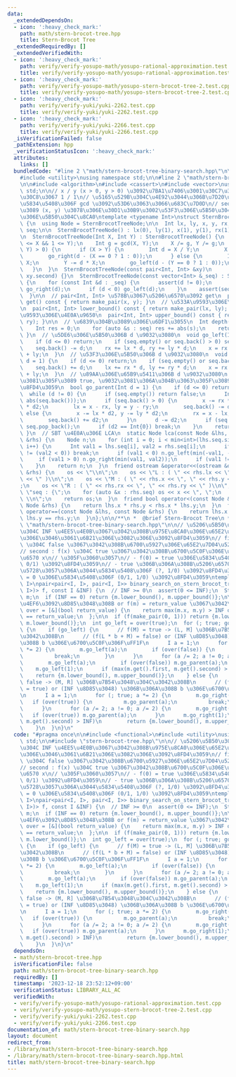 ```yaml
---
data:
  _extendedDependsOn:
  - icon: ':heavy_check_mark:'
    path: math/stern-brocot-tree.hpp
    title: Stern-Brocot Tree
  _extendedRequiredBy: []
  _extendedVerifiedWith:
  - icon: ':heavy_check_mark:'
    path: verify/verify-yosupo-math/yosupo-rational-approximation.test.cpp
    title: verify/verify-yosupo-math/yosupo-rational-approximation.test.cpp
  - icon: ':heavy_check_mark:'
    path: verify/verify-yosupo-math/yosupo-stern-brocot-tree-2.test.cpp
    title: verify/verify-yosupo-math/yosupo-stern-brocot-tree-2.test.cpp
  - icon: ':heavy_check_mark:'
    path: verify/verify-yuki/yuki-2262.test.cpp
    title: verify/verify-yuki/yuki-2262.test.cpp
  - icon: ':heavy_check_mark:'
    path: verify/verify-yuki/yuki-2266.test.cpp
    title: verify/verify-yuki/yuki-2266.test.cpp
  _isVerificationFailed: false
  _pathExtension: hpp
  _verificationStatusIcon: ':heavy_check_mark:'
  attributes:
    links: []
  bundledCode: "#line 2 \"math/stern-brocot-tree-binary-search.hpp\"\n\n#include <functional>\n\
    #include <utility>\nusing namespace std;\n\n#line 2 \"math/stern-brocot-tree.hpp\"\
    \n\n#include <algorithm>\n#include <cassert>\n#include <vector>\nusing namespace\
    \ std;\n\n// x / y (x > 0, y > 0) \u3092\u7BA1\u7406\u3001\u30C7\u30D5\u30A9\u30EB\
    \u30C8\u3067 1 / 1\n// \u5165\u529B\u304C\u4E92\u3044\u306B\u7D20\u3067\u306A\u3044\
    \u5834\u5408\u306F gcd \u3092\u53D6\u3063\u3066\u683C\u7D0D\n// seq : (1, 1) \u304B\
    \u3089 (x, y) \u3078\u306E\u30D1\u30B9\u3002\u53F3\u306E\u5B50\u304C\u6B63/\u5DE6\
    \u306E\u5B50\u304C\u8CA0\ntemplate <typename Int>\nstruct SternBrocotTreeNode\
    \ {\n  using Node = SternBrocotTreeNode;\n\n  Int lx, ly, x, y, rx, ry;\n  vector<Int>\
    \ seq;\n\n  SternBrocotTreeNode() : lx(0), ly(1), x(1), y(1), rx(1), ry(0) {}\n\
    \n  SternBrocotTreeNode(Int X, Int Y) : SternBrocotTreeNode() {\n    assert(1\
    \ <= X && 1 <= Y);\n    Int g = gcd(X, Y);\n    X /= g, Y /= g;\n    while (min(X,\
    \ Y) > 0) {\n      if (X > Y) {\n        Int d = X / Y;\n        X -= d * Y;\n\
    \        go_right(d - (X == 0 ? 1 : 0));\n      } else {\n        Int d = Y /\
    \ X;\n        Y -= d * X;\n        go_left(d - (Y == 0 ? 1 : 0));\n      }\n \
    \   }\n  }\n  SternBrocotTreeNode(const pair<Int, Int> &xy)\n      : SternBrocotTreeNode(xy.first,\
    \ xy.second) {}\n  SternBrocotTreeNode(const vector<Int> &_seq) : SternBrocotTreeNode()\
    \ {\n    for (const Int &d : _seq) {\n      assert(d != 0);\n      if (d > 0)\
    \ go_right(d);\n      if (d < 0) go_left(d);\n    }\n    assert(seq == _seq);\n\
    \  }\n\n  // pair<Int, Int> \u578B\u3067\u5206\u6570\u3092 get\n  pair<Int, Int>\
    \ get() const { return make_pair(x, y); }\n  // \u533A\u9593\u306E\u4E0B\u9650\
    \n  pair<Int, Int> lower_bound() const { return make_pair(lx, ly); }\n  // \u533A\
    \u9593\u306E\u4E0A\u9650\n  pair<Int, Int> upper_bound() const { return make_pair(rx,\
    \ ry); }\n\n  // \u6839\u304B\u3089\u306E\u6DF1\u3055\n  Int depth() const {\n\
    \    Int res = 0;\n    for (auto &s : seq) res += abs(s);\n    return res;\n \
    \ }\n  // \u5DE6\u306E\u5B50\u306B d \u9032\u3080\n  void go_left(Int d = 1) {\n\
    \    if (d <= 0) return;\n    if (seq.empty() or seq.back() > 0) seq.push_back(0);\n\
    \    seq.back() -= d;\n    rx += lx * d, ry += ly * d;\n    x = rx + lx, y = ry\
    \ + ly;\n  }\n  // \u53F3\u306E\u5B50\u306B d \u9032\u3080\n  void go_right(Int\
    \ d = 1) {\n    if (d <= 0) return;\n    if (seq.empty() or seq.back() < 0) seq.push_back(0);\n\
    \    seq.back() += d;\n    lx += rx * d, ly += ry * d;\n    x = rx + lx, y = ry\
    \ + ly;\n  }\n  // \u89AA\u306E\u65B9\u5411\u306B d \u9032\u3080\n  // d \u9032\
    \u3081\u305F\u3089 true, \u9032\u3081\u306A\u304B\u3063\u305F\u3089 false \u3092\
    \u8FD4\u3059\n  bool go_parent(Int d = 1) {\n    if (d <= 0) return true;\n  \
    \  while (d != 0) {\n      if (seq.empty()) return false;\n      Int d2 = min(d,\
    \ abs(seq.back()));\n      if (seq.back() > 0) {\n        x -= rx * d2, y -= ry\
    \ * d2;\n        lx = x - rx, ly = y - ry;\n        seq.back() -= d2;\n      }\
    \ else {\n        x -= lx * d2, y -= ly * d2;\n        rx = x - lx, ry = y - ly;\n\
    \        seq.back() += d2;\n      }\n      d -= d2;\n      if (seq.back() == 0)\
    \ seq.pop_back();\n      if (d2 == Int{0}) break;\n    }\n    return true;\n \
    \ }\n  // SBT \u4E0A\u306E LCA\n  static Node lca(const Node &lhs, const Node\
    \ &rhs) {\n    Node n;\n    for (int i = 0; i < min<int>(lhs.seq.size(), rhs.seq.size());\
    \ i++) {\n      Int val1 = lhs.seq[i], val2 = rhs.seq[i];\n      if ((val1 < 0)\
    \ != (val2 < 0)) break;\n      if (val1 < 0) n.go_left(min(-val1, -val2));\n \
    \     if (val1 > 0) n.go_right(min(val1, val2));\n      if (val1 != val2) break;\n\
    \    }\n    return n;\n  }\n  friend ostream &operator<<(ostream &os, const Node\
    \ &rhs) {\n    os << \"\\n\";\n    os << \"L : ( \" << rhs.lx << \", \" << rhs.ly\
    \ << \" )\\n\";\n    os << \"M : ( \" << rhs.x << \", \" << rhs.y << \" )\\n\"\
    ;\n    os << \"R : ( \" << rhs.rx << \", \" << rhs.ry << \" )\\n\";\n    os <<\
    \ \"seq : {\";\n    for (auto &x : rhs.seq) os << x << \", \";\n    os << \"}\
    \ \\n\";\n    return os;\n  }\n  friend bool operator<(const Node &lhs, const\
    \ Node &rhs) {\n    return lhs.x * rhs.y < rhs.x * lhs.y;\n  }\n  friend bool\
    \ operator==(const Node &lhs, const Node &rhs) {\n    return lhs.x == rhs.x and\
    \ lhs.y == rhs.y;\n  }\n};\n\n/**\n *  @brief Stern-Brocot Tree\n */\n#line 8\
    \ \"math/stern-brocot-tree-binary-search.hpp\"\n\n// \u5206\u5B50\u3068\u5206\u6BCD\
    \u304C INF \u4EE5\u4E0B\u3067\u3042\u308B\u975E\u8CA0\u306E\u65E2\u7D04\u5206\u6570\
    \u306E\u3046\u3061\u6B21\u306E\u3082\u306E\u3092\u8FD4\u3059\n// first : f(x)\
    \ \u304C false \u3067\u3042\u308B\u6700\u5927\u306E\u65E2\u7D04\u5206\u6570 x\n\
    // second : f(x) \u304C true \u3067\u3042\u308B\u6700\u5C0F\u306E\u65E2\u7D04\u5206\
    \u6570 x\n// \u305F\u3060\u3057\n// - f(0) = true \u306E\u5834\u5408\u306F (0/1,\
    \ 0/1) \u3092\u8FD4\u3059\n// - true \u306B\u306A\u308B\u5206\u6570\u304C\u5B58\
    \u5728\u3057\u306A\u3044\u5834\u5408\u306F (?, 1/0) \u3092\u8FD4\u3059\n// - INF\
    \ = 0 \u306E\u5834\u5408\u306F (0/1, 1/0) \u3092\u8FD4\u3059\ntemplate <typename\
    \ I>\npair<pair<I, I>, pair<I, I>> binary_search_on_stern_brocot_tree(\n    function<bool(pair<I,\
    \ I>)> f, const I &INF) {\n  // INF >= 0\n  assert(0 <= INF);\n  SternBrocotTreeNode<I>\
    \ m;\n  if (INF == 0) return {m.lower_bound(), m.upper_bound()};\n\n  // INF \u6761\
    \u4EF6\u3092\u8D85\u3048\u308B or f(m) = return_value \u3067\u3042\u308B\n  auto\
    \ over = [&](bool return_value) {\n    return max(m.x, m.y) > INF or f(m.get())\
    \ == return_value;\n  };\n\n  if (f(make_pair(0, 1))) return {m.lower_bound(),\
    \ m.lower_bound()};\n  int go_left = over(true);\n  for (; true; go_left ^= 1)\
    \ {\n    if (go_left) {\n      // f(M) = true -> (L, M] \u306B\u7B54\u3048\u304C\
    \u3042\u308B\n      // (f(L * b + M) = false) or (INF \u8D85\u3048) \u306B\u306A\
    \u308B b \u306E\u6700\u5C0F\u306F\uFF1F\n      I a = 1;\n      for (; true; a\
    \ *= 2) {\n        m.go_left(a);\n        if (over(false)) {\n          m.go_parent(a);\n\
    \          break;\n        }\n      }\n      for (a /= 2; a != 0; a /= 2) {\n\
    \        m.go_left(a);\n        if (over(false)) m.go_parent(a);\n      }\n  \
    \    m.go_left(1);\n      if (max(m.get().first, m.get().second) > INF)\n    \
    \    return {m.lower_bound(), m.upper_bound()};\n    } else {\n      // f(M) =\
    \ false -> (M, R] \u306B\u7B54\u3048\u304C\u3042\u308B\n      // (f(M + R * b)\
    \ = true) or (INF \u8D85\u3048) \u306B\u306A\u308B b \u306E\u6700\u5C0F\u306F\uFF1F\
    \n      I a = 1;\n      for (; true; a *= 2) {\n        m.go_right(a);\n     \
    \   if (over(true)) {\n          m.go_parent(a);\n          break;\n        }\n\
    \      }\n      for (a /= 2; a != 0; a /= 2) {\n        m.go_right(a);\n     \
    \   if (over(true)) m.go_parent(a);\n      }\n      m.go_right(1);\n      if (max(m.get().first,\
    \ m.get().second) > INF)\n        return {m.lower_bound(), m.upper_bound()};\n\
    \    }\n  }\n}\n"
  code: "#pragma once\n\n#include <functional>\n#include <utility>\nusing namespace\
    \ std;\n\n#include \"stern-brocot-tree.hpp\"\n\n// \u5206\u5B50\u3068\u5206\u6BCD\
    \u304C INF \u4EE5\u4E0B\u3067\u3042\u308B\u975E\u8CA0\u306E\u65E2\u7D04\u5206\u6570\
    \u306E\u3046\u3061\u6B21\u306E\u3082\u306E\u3092\u8FD4\u3059\n// first : f(x)\
    \ \u304C false \u3067\u3042\u308B\u6700\u5927\u306E\u65E2\u7D04\u5206\u6570 x\n\
    // second : f(x) \u304C true \u3067\u3042\u308B\u6700\u5C0F\u306E\u65E2\u7D04\u5206\
    \u6570 x\n// \u305F\u3060\u3057\n// - f(0) = true \u306E\u5834\u5408\u306F (0/1,\
    \ 0/1) \u3092\u8FD4\u3059\n// - true \u306B\u306A\u308B\u5206\u6570\u304C\u5B58\
    \u5728\u3057\u306A\u3044\u5834\u5408\u306F (?, 1/0) \u3092\u8FD4\u3059\n// - INF\
    \ = 0 \u306E\u5834\u5408\u306F (0/1, 1/0) \u3092\u8FD4\u3059\ntemplate <typename\
    \ I>\npair<pair<I, I>, pair<I, I>> binary_search_on_stern_brocot_tree(\n    function<bool(pair<I,\
    \ I>)> f, const I &INF) {\n  // INF >= 0\n  assert(0 <= INF);\n  SternBrocotTreeNode<I>\
    \ m;\n  if (INF == 0) return {m.lower_bound(), m.upper_bound()};\n\n  // INF \u6761\
    \u4EF6\u3092\u8D85\u3048\u308B or f(m) = return_value \u3067\u3042\u308B\n  auto\
    \ over = [&](bool return_value) {\n    return max(m.x, m.y) > INF or f(m.get())\
    \ == return_value;\n  };\n\n  if (f(make_pair(0, 1))) return {m.lower_bound(),\
    \ m.lower_bound()};\n  int go_left = over(true);\n  for (; true; go_left ^= 1)\
    \ {\n    if (go_left) {\n      // f(M) = true -> (L, M] \u306B\u7B54\u3048\u304C\
    \u3042\u308B\n      // (f(L * b + M) = false) or (INF \u8D85\u3048) \u306B\u306A\
    \u308B b \u306E\u6700\u5C0F\u306F\uFF1F\n      I a = 1;\n      for (; true; a\
    \ *= 2) {\n        m.go_left(a);\n        if (over(false)) {\n          m.go_parent(a);\n\
    \          break;\n        }\n      }\n      for (a /= 2; a != 0; a /= 2) {\n\
    \        m.go_left(a);\n        if (over(false)) m.go_parent(a);\n      }\n  \
    \    m.go_left(1);\n      if (max(m.get().first, m.get().second) > INF)\n    \
    \    return {m.lower_bound(), m.upper_bound()};\n    } else {\n      // f(M) =\
    \ false -> (M, R] \u306B\u7B54\u3048\u304C\u3042\u308B\n      // (f(M + R * b)\
    \ = true) or (INF \u8D85\u3048) \u306B\u306A\u308B b \u306E\u6700\u5C0F\u306F\uFF1F\
    \n      I a = 1;\n      for (; true; a *= 2) {\n        m.go_right(a);\n     \
    \   if (over(true)) {\n          m.go_parent(a);\n          break;\n        }\n\
    \      }\n      for (a /= 2; a != 0; a /= 2) {\n        m.go_right(a);\n     \
    \   if (over(true)) m.go_parent(a);\n      }\n      m.go_right(1);\n      if (max(m.get().first,\
    \ m.get().second) > INF)\n        return {m.lower_bound(), m.upper_bound()};\n\
    \    }\n  }\n}\n"
  dependsOn:
  - math/stern-brocot-tree.hpp
  isVerificationFile: false
  path: math/stern-brocot-tree-binary-search.hpp
  requiredBy: []
  timestamp: '2023-12-18 23:52:12+09:00'
  verificationStatus: LIBRARY_ALL_AC
  verifiedWith:
  - verify/verify-yosupo-math/yosupo-rational-approximation.test.cpp
  - verify/verify-yosupo-math/yosupo-stern-brocot-tree-2.test.cpp
  - verify/verify-yuki/yuki-2262.test.cpp
  - verify/verify-yuki/yuki-2266.test.cpp
documentation_of: math/stern-brocot-tree-binary-search.hpp
layout: document
redirect_from:
- /library/math/stern-brocot-tree-binary-search.hpp
- /library/math/stern-brocot-tree-binary-search.hpp.html
title: math/stern-brocot-tree-binary-search.hpp
---
```

